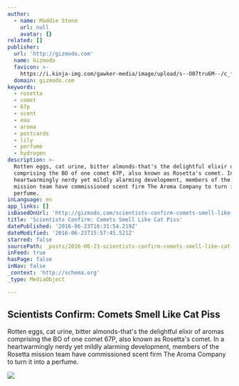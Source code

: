 ```yaml
---
author:
  - name: Maddie Stone
    url: null
    avatar: {}
related: []
publisher:
  url: 'http://gizmodo.com'
  name: Gizmodo
  favicon: >-
    https://i.kinja-img.com/gawker-media/image/upload/s--O07tru6M--/c_fill,fl_progressive,g_center,h_80,q_80,w_80/fdj3buryz5nuzyf2k620.png
  domain: gizmodo.com
keywords:
  - rosetta
  - comet
  - 67p
  - scent
  - eau
  - aroma
  - postcards
  - lily
  - perfume
  - hydrogen
description: >-
  Rotten eggs, cat urine, bitter almonds-that's the delightful elixir of aromas
  comprising the BO of one comet 67P, also known as Rosetta's comet. In a
  heartwarmingly nerdy yet mildly alarming development, members of the Rosetta
  mission team have commissioned scent firm The Aroma Company to turn it into a
  perfume.
inLanguage: en
app_links: []
isBasedOnUrl: 'http://gizmodo.com/scientists-confirm-comets-smell-like-cat-piss-1782484882'
title: 'Scientists Confirm: Comets Smell Like Cat Piss'
datePublished: '2016-06-23T16:31:54.219Z'
dateModified: '2016-06-23T15:57:45.521Z'
starred: false
sourcePath: _posts/2016-06-23-scientists-confirm-comets-smell-like-cat-piss.md
inFeed: true
hasPage: false
inNav: false
_context: 'http://schema.org'
_type: MediaObject

---
```

<article style=""><h1>Scientists Confirm: Comets Smell Like Cat Piss</h1><p>Rotten eggs, cat urine, bitter almonds-that's the delightful elixir of aromas comprising the BO of one comet 67P, also known as Rosetta's comet. In a heartwarmingly nerdy yet mildly alarming development, members of the Rosetta mission team have commissioned scent firm The Aroma Company to turn it into a perfume.</p><img src="https://i.kinja-img.com/gawker-media/image/upload/s--z9_U8wNu--/c_fill,fl_progressive,g_center,h_450,q_80,w_800/z5lrzusdjcbn5wag7dcr.jpg" /></article>